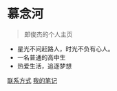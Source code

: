# 慕念河

> 郎俊杰的个人主页

- 星光不问赶路人，时光不负有心人。
- 一名普通的高中生
- 热爱生活，追逐梦想

[联系方式](http://langjunjie.cn/#/contact)
[我的笔记](http://langjunjie.cn/#/note)
